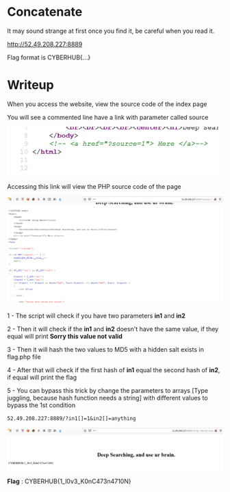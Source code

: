 # Concatenate

It may sound strange at first once you find it, be careful when you read it.

http://52.49.208.227:8889

Flag format is CYBERHUB{...}

# Writeup

When you access the website, view the source code of the index page

You will see a commented line have a link with parameter called source

![source](1.png)

Accessing this link will view the PHP source code of the page 

![php](3.png)

1 - The script will check if you have two parameters **in1** and **in2** 

2 - Then it will check if the **in1** and **in2** doesn't have the same value, if they equal will print **Sorry this value not valid**

3 - Then it will hash the two values to MD5 with a hidden salt exists in flag.php file

4 - After that will check if the first hash of **in1** equal the second hash of **in2**, if equal will print the flag

5 - You can bypass this trick by change the parameters to arrays [Type juggling, because hash function needs a string] with different values to bypass the 1st condition

```
52.49.208.227:8889/?in1[]=1&in2[]=anything
```

![flag](2.png)

**Flag** :  CYBERHUB{1_l0v3_K0nC473n4710N}

